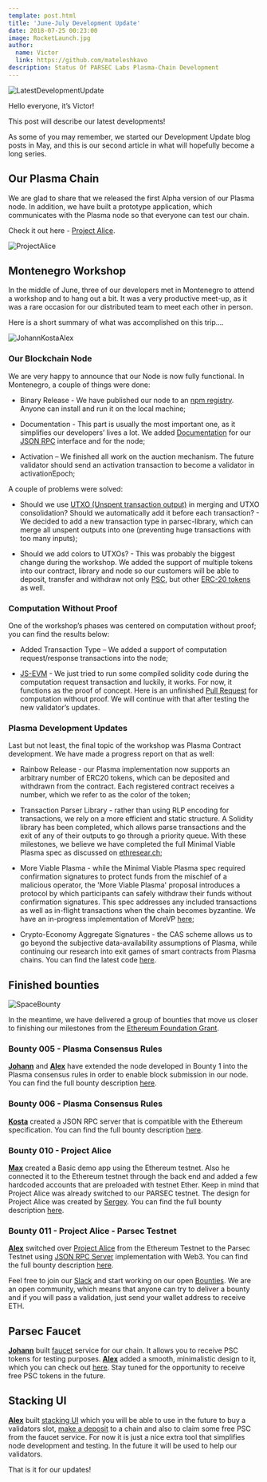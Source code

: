 ```yaml
---
template: post.html
title: 'June-July Development Update'
date: 2018-07-25 00:23:00
image: RocketLaunch.jpg
author:
  name: Victor
  link: https://github.com/mateleshkavo
description: Status Of PARSEC Labs Plasma-Chain Development
---
```


<img src="/img/blog/LatestDevelopmentUpdate.jpg" alt="LatestDevelopmentUpdate">

Hello everyone, it’s Victor!

This post will describe our latest developments!

As some of you may remember, we started our Development Update blog posts in May, and this is our second article in what will hopefully become a long series.

<h2>Our Plasma Chain</h2>

We are glad to share that we released the first Alpha version of our Plasma node. In addition, we have built a prototype application, which communicates with the Plasma node so that everyone can test our chain.

Check it out here - <a href="http://alice.parseclabs.org/">Project Alice</a>.

<img src="/img/blog/ProjectAlice.png" alt="ProjectAlice">

<h2>Montenegro Workshop</h2>

In the middle of June, three of our developers met in Montenegro to attend a workshop and to hang out a bit. It was a very productive meet-up, as it was a rare occasion for our distributed team to meet each other in person.

Here is a short summary of what was accomplished on this trip….

<img src="/img/blog/JohannKostaAlex.jpg" alt="JohannKostaAlex">

<h3>Our Blockchain Node</h3>

We are very happy to announce that our Node is now fully functional. In Montenegro, a couple of things were done:

- Binary Release - We have published our node to an <a href="https://www.npmjs.com/package/parsec-node">npm registry</a>. Anyone can install and run it on the local machine;

- Documentation - This part is usually the most important one, as it simplifies our developers’ lives a lot. We added <a href="https://parseclabs.readthedocs.io/en/latest/">Documentation</a> for our <a href="https://en.wikipedia.org/wiki/JSON-RPC">JSON RPC</a> interface and for the node;

- Activation – We finished all work on the auction mechanism. The future validator should send an activation transaction to become a validator in activationEpoch;

A couple of problems were solved:

- Should we use <a href="https://en.wikipedia.org/wiki/Unspent_transaction_output">UTXO (Unspent transaction output)</a> in merging and UTXO consolidation? Should we automatically add it before each transaction? - We decided to add a new transaction type in parsec-library, which can merge all unspent outputs into one (preventing huge transactions with too many inputs);

- Should we add colors to UTXOs? - This was probably the biggest change during the workshop. We added the support of multiple tokens into our contract, library and node so our customers will be able to deposit, transfer and withdraw not only <a href="https://etherscan.io/token/0x9caa3424cb91900ef7ac41a7b04a246304c02d3a">PSC</a>, but other <a href="https://theethereum.wiki/w/index.php/ERC20_Token_Standard">ERC-20 tokens</a> as well.

<h3>Computation Without Proof</h3>

One of the workshop’s phases was centered on computation without proof; you can find the results below:

- Added Transaction Type – We added a support of computation request/response transactions into the node;

- <a href="https://github.com/ethereumjs/ethereumjs-vm">JS-EVM</a> - We just tried to run some compiled solidity code during the computation request transaction and luckily, it works. For now, it functions as the proof of concept. Here is an unfinished <a href="https://github.com/parsec-labs/parsec-node/pull/21">Pull Request</a> for computation without proof. We will continue with that after testing the new validator’s updates.

<h3>Plasma Development Updates</h3>

Last but not least, the final topic of the workshop was Plasma Contract development. We have made a progress report on that as well:

- Rainbow Release - our Plasma implementation now supports an arbitrary number of ERC20 tokens, which can be deposited and withdrawn from the contract. Each registered contract receives a number, which we refer to as the color of the token;

- Transaction Parser Library - rather than using RLP encoding for transactions, we rely on a more efficient and static structure. A Solidity library has been completed, which allows parse transactions and the exit of any of their outputs to go through a priority queue. With these milestones, we believe we have completed the full Minimal Viable Plasma spec as discussed on <a href="https://ethresear.ch/t/minimal-viable-plasma/426/94">ethresear.ch</a>;

- More Viable Plasma - while the Minimal Viable Plasma spec required confirmation signatures to protect funds from the mischief of a malicious operator, the 'More Viable Plasma' proposal introduces a protocol by which participants can safely withdraw their funds without confirmation signatures. This spec addresses any included transactions as well as in-flight transactions when the chain becomes byzantine. We have an in-progress implementation of MoreVP <a href="https://github.com/parsec-labs/parsec-contracts/pull/35">here</a>;

- Crypto-Economy Aggregate Signatures - the CAS scheme allows us to go beyond the subjective data-availability assumptions of Plasma, while continuing our research into exit games of smart contracts from Plasma chains. You can find the latest code <a href="https://github.com/parsec-labs/parsec-contracts/pull/34">here</a>.

<h2>Finished bounties</h2>

<img src="/img/blog/SpaceBounty.jpg" alt="SpaceBounty">

In the meantime, we have delivered a group of bounties that move us closer to finishing our milestones from the <a href="https://parseclabs.org/blog/ethereum-foundation-scaling-grant/">Ethereum Foundation Grant</a>.

<h3>Bounty 005 - Plasma Consensus Rules</h3>

<b><a href="https://github.com/johannbarbie">Johann</a></b> and <b><a href="https://github.com/sunify">Alex</a></b> have extended the node developed in Bounty 1 into the Plasma consensus rules in order to enable block submission in our node.
You can find the full bounty description <a href="https://github.com/parsec-labs/parsec-node/issues/9">here</a>.

<h3>Bounty 006 - Plasma Consensus Rules</h3>

<b><a href="https://github.com/troggy">Kosta</a></b> created a JSON RPC server that is compatible with the Ethereum specification.
You can find the full bounty description <a href="https://github.com/parsec-labs/parsec-node/issues/10">here</a>.

<h3>Bounty 010 - Project Alice</h3>

<b><a href="https://github.com/maxkudla">Max</a></b> created a Basic demo app using the Ethereum testnet. Also he connected it to the Ethereum testnet through the back end and added a few hardcoded accounts that are preloaded with testnet Ether.
Keep in mind that Project Alice was already switched to our PARSEC testnet. The design for Project Alice was created by <a href="https://github.com/a5kold">Sergey</a>.
You can find the full bounty description <a href="https://github.com/parsec-labs/PIPs/wiki/Bounty_011">here</a>.

<h3>Bounty 011 - Project Alice - Parsec Testnet</h3>

<b><a href="https://github.com/sunify">Alex</a></b> switched over <a href="http://alice.parseclabs.org/">Project Alice</a> from the Ethereum Testnet to the Parsec Testnet using <a href="https://github.com/parsec-labs/parsec-node/issues/10">JSON RPC Server</a> implementation with Web3.
You can find the full bounty description <a href="https://github.com/parsec-labs/PIPs/wiki/Bounty_011">here</a>.

Feel free to join our <a href="http://join.leapdao.org">Slack</a> and start working on our open <a href="https://github.com/parsec-labs/PIPs/wiki/Bounties">Bounties</a>. We are an open community, which means that anyone can try to deliver a bounty and if you will pass a validation, just send your wallet address to receive ETH.

<h2>Parsec Faucet</h2>

<b><a href="https://github.com/johannbarbie">Johann</a></b> built <a href="https://github.com/parsec-labs/parsec-faucet">faucet</a> service for our chain. It allows you to receive PSC tokens for testing purposes. <b><a href="https://github.com/sunify">Alex</a></b> added a smooth, minimalistic design to it, which you can check out <a href="http://stake-dev.parseclabs.org/faucet">here</a>. Stay tuned for the opportunity to receive free PSC tokens in the future.

<h2>Stacking UI</h2>

<b><a href="https://github.com/sunify">Alex</a></b> built <a href="http://stake-dev.parseclabs.org/">stacking UI</a> which you will be able to use in the future to buy a validators slot, <a href="http://stake-dev.parseclabs.org/deposit">make a deposit</a> to a chain and also to claim some free PSC from the faucet service. For now it is just a nice extra tool that simplifies node development and testing. In the future it will be used to help our validators.

That is it for our updates!
